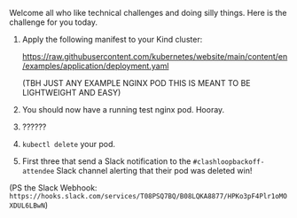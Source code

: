 Welcome all who like technical challenges and doing silly things. Here is the challenge for you today. 

1. Apply the following manifest to your Kind cluster:
   
   https://raw.githubusercontent.com/kubernetes/website/main/content/en/examples/application/deployment.yaml
   
   (TBH JUST ANY EXAMPLE NGINX POD THIS IS MEANT TO BE LIGHTWEIGHT AND EASY)
   
2. You should now have a running test nginx pod. Hooray.

3. ??????

4. `kubectl delete` your pod.

5. First three that send a Slack notification to the `#clashloopbackoff-attendee` Slack channel alerting that their pod was deleted win!

(PS the Slack Webhook: `https://hooks.slack.com/services/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`)
